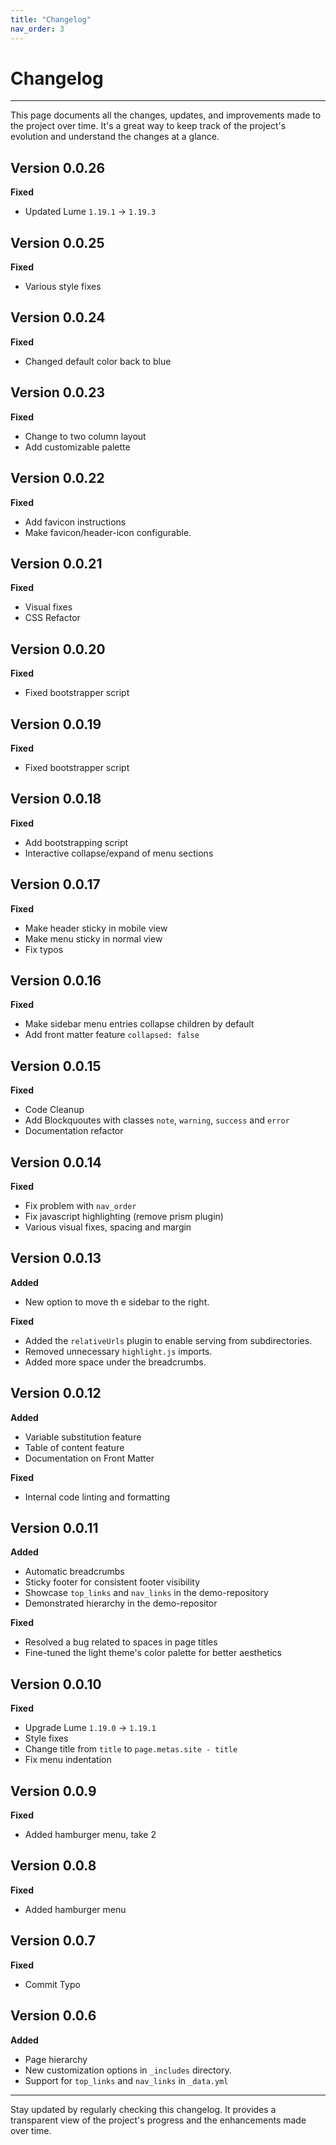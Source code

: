 ```yaml
---
title: "Changelog"
nav_order: 3
---
```


# Changelog

---

This page documents all the changes, updates, and improvements made to the
project over time. It's a great way to keep track of the project's evolution and
understand the changes at a glance.

<!-- TOC -->

## Version 0.0.26

**Fixed**

- Updated Lume `1.19.1` -> `1.19.3`

## Version 0.0.25

**Fixed**

- Various style fixes

## Version 0.0.24

**Fixed**

- Changed default color back to blue

## Version 0.0.23

**Fixed**

- Change to two column layout
- Add customizable palette

## Version 0.0.22

**Fixed**

- Add favicon instructions
- Make favicon/header-icon configurable.

## Version 0.0.21

**Fixed**

- Visual fixes
- CSS Refactor

## Version 0.0.20

**Fixed**

- Fixed bootstrapper script

## Version 0.0.19

**Fixed**

- Fixed bootstrapper script

## Version 0.0.18

**Fixed**

- Add bootstrapping script
- Interactive collapse/expand of menu sections

## Version 0.0.17

**Fixed**

- Make header sticky in mobile view
- Make menu sticky in normal view
- Fix typos

## Version 0.0.16

**Fixed**

- Make sidebar menu entries collapse children by default
- Add front matter feature `collapsed: false`

## Version 0.0.15

**Fixed**

- Code Cleanup
- Add Blockquoutes with classes `note`, `warning`, `success` and `error`
- Documentation refactor

## Version 0.0.14

**Fixed**

- Fix problem with `nav_order`
- Fix javascript highlighting (remove prism plugin)
- Various visual fixes, spacing and margin

## Version 0.0.13

**Added**

- New option to move th e sidebar to the right.

**Fixed**

- Added the `relativeUrls` plugin to enable serving from subdirectories.
- Removed unnecessary `highlight.js` imports.
- Added more space under the breadcrumbs.

## Version 0.0.12

**Added**

- Variable substitution feature
- Table of content feature
- Documentation on Front Matter

**Fixed**

- Internal code linting and formatting

## Version 0.0.11

**Added**

- Automatic breadcrumbs
- Sticky footer for consistent footer visibility
- Showcase `top_links` and `nav_links` in the demo-repository
- Demonstrated hierarchy in the demo-repositor

**Fixed**

- Resolved a bug related to spaces in page titles
- Fine-tuned the light theme's color palette for better aesthetics

## Version 0.0.10

**Fixed**

- Upgrade Lume `1.19.0` -> `1.19.1`
- Style fixes
- Change title from `title` to `page.metas.site - title`
- Fix menu indentation

## Version 0.0.9

**Fixed**

- Added hamburger menu, take 2

## Version 0.0.8

**Fixed**

- Added hamburger menu

## Version 0.0.7

**Fixed**

- Commit Typo

## Version 0.0.6

**Added**

- Page hierarchy
- New customization options in `_includes` directory.
- Support for `top_links` and `nav_links` in `_data.yml`

---

Stay updated by regularly checking this changelog. It provides a transparent
view of the project's progress and the enhancements made over time.
